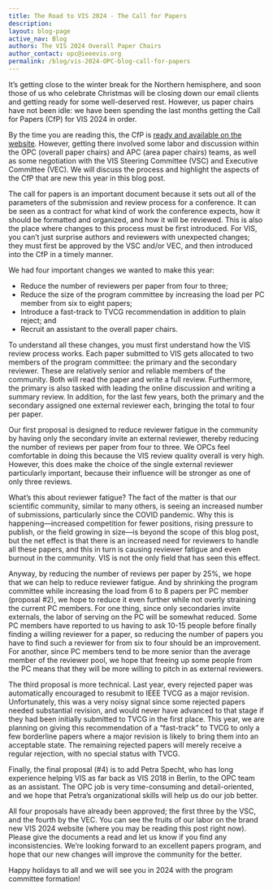 ```yaml
---
title: The Road to VIS 2024 - The Call for Papers
description: 
layout: blog-page
active_nav: Blog
authors: The VIS 2024 Overall Paper Chairs
author_contact: opc@ieeevis.org
permalink: /blog/vis-2024-OPC-blog-call-for-papers
---
```


It’s getting close to the winter break for the Northern hemisphere, and soon those of us who celebrate Christmas will be closing down our email clients and getting ready for some well-deserved rest. However, us paper chairs have not been idle: we have been spending the last months getting the Call for Papers (CfP) for VIS 2024 in order.

By the time you are reading this, the CfP is [ready and available on the website](https://ieeevis.org/year/2024/info/call-participation/call-for-participation). However, getting there involved some labor and discussion within the OPC (overall paper chairs) and APC (area paper chairs) teams, as well as some negotiation with the VIS Steering Committee (VSC) and Executive Committee (VEC). We will discuss the process and highlight the aspects of the CfP that are new this year in this blog post.

The call for papers is an important document because it sets out all of the parameters of the submission and review process for a conference. It can be seen as a contract for what kind of work the conference expects, how it should be formatted and organized, and how it will be reviewed. This is also the place where changes to this process must be first introduced. For VIS, you can’t just surprise authors and reviewers with unexpected changes; they must first be approved by the VSC and/or VEC, and then introduced into the CfP in a timely manner.

We had four important changes we wanted to make this year:
* Reduce the number of reviewers per paper from four to three;
* Reduce the size of the program committee by increasing the load per PC member from six to eight papers;
* Introduce a fast-track to TVCG recommendation in addition to plain reject; and
* Recruit an assistant to the overall paper chairs.

To understand all these changes, you must first understand how the VIS review process works. Each paper submitted to VIS gets allocated to two members of the program committee: the primary and the secondary reviewer. These are relatively senior and reliable members of the community. Both will read the paper and write a full review. Furthermore, the primary is also tasked with leading the online discussion and writing a summary review. In addition, for the last few years, both the primary and the secondary assigned one external reviewer each, bringing the total to four per paper.

Our first proposal is designed to reduce reviewer fatigue in the community by having only the secondary invite an external reviewer, thereby reducing the number of reviews per paper from four to three. We OPCs feel comfortable in doing this because the VIS review quality overall is very high. However, this does make the choice of the single external reviewer particularly important, because their influence will be stronger as one of only three reviews.

What’s this about reviewer fatigue? The fact of the matter is that our scientific community, similar to many others, is seeing an increased number of submissions, particularly since the COVID pandemic. Why this is happening—increased competition for fewer positions, rising pressure to publish, or the field growing in size—is beyond the scope of this blog post, but the net effect is that there is an increased need for reviewers to handle all these papers, and this in turn is causing reviewer fatigue and even burnout in the community. VIS is not the only field that has seen this effect.

Anyway, by reducing the number of reviews per paper by 25%, we hope that we can help to reduce reviewer fatigue. And by shrinking the program committee while increasing the load from 6 to 8 papers per PC member (proposal #2), we hope to reduce it even further while not overly straining the current PC members. For one thing, since only secondaries invite externals, the labor of serving on the PC will be somewhat reduced. Some PC members have reported to us having to ask 10-15 people before finally finding a willing reviewer for a paper, so reducing the number of papers you have to find such a reviewer for from six to four should be an improvement. For another, since PC members tend to be more senior than the average member of the reviewer pool, we hope that freeing up some people from the PC means that they will be more willing to pitch in as external reviewers.

The third proposal is more technical. Last year, every rejected paper was automatically encouraged to resubmit to IEEE TVCG as a major revision. Unfortunately, this was a very noisy signal since some rejected papers needed substantial revision, and would never have advanced to that stage if they had been initially submitted to TVCG in the first place. This year, we are planning on giving this recommendation of a “fast-track” to TVCG to only a few borderline papers where a major revision is likely to bring them into an acceptable state. The remaining rejected papers will merely receive a regular rejection, with no special status with TVCG.

Finally, the final proposal (#4) is to add Petra Specht, who has long experience helping VIS as far back as VIS 2018 in Berlin, to the OPC team as an assistant. The OPC job is very time-consuming and detail-oriented, and we hope that Petra’s organizational skills will help us do our job better.

All four proposals have already been approved; the first three by the VSC, and the fourth by the VEC. You can see the fruits of our labor on the brand new VIS 2024 website (where you may be reading this post right now). Please give the documents a read and let us know if you find any inconsistencies. We’re looking forward to an excellent papers program, and hope that our new changes will improve the community for the better.

Happy holidays to all and we will see you in 2024 with the program committee formation!
